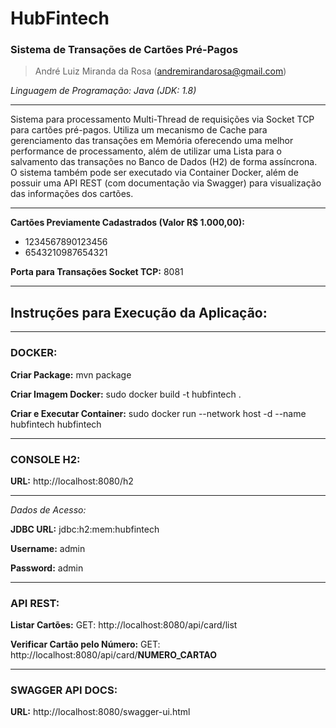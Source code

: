 # HubFintech
### Sistema de Transações de Cartões Pré-Pagos
> André Luiz Miranda da Rosa (andremirandarosa@gmail.com)

*Linguagem de Programação: Java (JDK: 1.8)*

------------

Sistema para processamento Multi-Thread de requisições via Socket TCP para cartões pré-pagos. Utiliza um mecanismo de Cache para gerenciamento das transações em Memória oferecendo uma melhor performance de processamento, além de utilizar uma Lista para o salvamento das transações no Banco de Dados (H2) de forma assíncrona. O sistema também pode ser executado via Container Docker, além de possuir uma API REST (com documentação via Swagger) para visualização das informações dos cartões.

------------

**Cartões Previamente Cadastrados (Valor R$ 1.000,00):**
- 1234567890123456
- 6543210987654321

**Porta para Transações Socket TCP:** 8081

------------

## Instruções para Execução da Aplicação:

------------
### DOCKER:

**Criar Package:** mvn package

**Criar Imagem Docker:** sudo docker build -t hubfintech .

**Criar e Executar Container:** sudo docker run --network host -d --name hubfintech hubfintech

------------

### CONSOLE H2:


**URL:** http://localhost:8080/h2

---
*Dados de Acesso:*

**JDBC URL:** jdbc:h2:mem:hubfintech

**Username:** admin

**Password:** admin

------------

### API REST:

**Listar Cartões:** GET: http://localhost:8080/api/card/list

**Verificar Cartão pelo Número:** GET: http://localhost:8080/api/card/**NUMERO_CARTAO**

------------

### SWAGGER API DOCS:


**URL:** http://localhost:8080/swagger-ui.html
